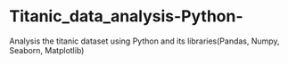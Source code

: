 # Titanic_data_analysis-Python-
Analysis the titanic dataset using Python and its libraries(Pandas, Numpy, Seaborn, Matplotlib)
